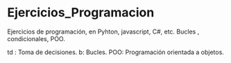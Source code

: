 # Ejercicios_Programacion
Ejercicios de programación, en Pyhton, javascript, C#, etc. Bucles , condicionales, POO.

td : Toma de decisiones.
b: Bucles.
POO: Programación orientada a objetos.
